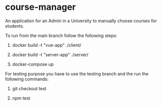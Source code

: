 # course-manager
An application for an Admin in a University to manually choose courses for students.

To run from the main branch follow the following steps:

1. docker build -t "vue-app" ./client/

2. docker build -t "server-app" ./server/

3. docker-compose up

For testing purpose you have to use the testing branch and the run the following commands:

1. git checkout test

2. npm test

